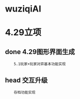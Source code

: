 # wuziqiAI
# 4.29立项
## done 4.29图形界面生成

        5.1玩家+玩家对弈基本功能实现
## head 交互升级
        
        存档功能实现
